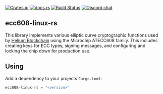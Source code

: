 [![Crates.io][crates-badge]][crates-url]
[![docs.rs][docs-badge]][docs-url]
[![Build Status][actions-badge]][actions-url]
[![Discord chat][discord-badge]][discord-url]

[crates-badge]: https://img.shields.io/crates/v/ecc608-linux.svg
[crates-url]: https://crates.io/crates/ecc608-linux
[docs-badge]: https://docs.rs/ecc608-linux/badge.svg
[docs-url]: https://docs.rs/ecc608-linux/latest/ecc608-linux/
[actions-badge]: https://github.com/helium/ecc608-linux-rs/actions/workflows/rust.yml/badge.svg
[actions-url]: https://github.com/helium/ecc608-linux-rs/actions/workflows/rust.yml
[discord-badge]: https://img.shields.io/discord/500028886025895936.svg?logo=discord&style=flat-square
[discord-url]: https://discord.gg/helium

## ecc608-linux-rs

This library implements various elliptic curve cryptographic functions used by
[Helium Blockchain](https://helium.com) using the Microchip ATECC608 family.
This includes creating keys for ECC types, signing messages, and configuring and
locking the chip down for production use. 

## Using

Add a dependency to your projects `Cargo.toml`:

```rust
ecc608-linux-rs = "<version>"
```
